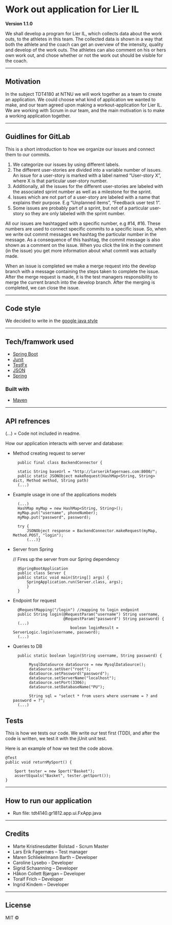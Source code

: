 # Work out application for Lier IL

**Version 1.1.0**

We shall develop a program for Lier IL, which collects data about the work outs, 
to the athletes in this team. The collected data is shown in a way that both the athlete
and the coach can get an overview of the intensity, quality and develop of the work outs.
The athletes can also comment on his or hers own work out, and chose whether or not the work out
should be visible for the coach. 

---

## Motivation

In the subject TDT4180 at NTNU we will work together as a team to create an application. We could choose what kind of 
application we wanted to make, and our team agreed upon making a workout-application for Lier IL. 
We are working with Scrum in our team, and the main motivation is to make a working application together. 

---

## Guidlines for GitLab

This is a short introduction to how we organize our issues and connect them to our commits.

1. We categorize our issues by using different labels.
2. The different user-stories are divided into a variable number of issues. An issue for a user-story is marked with a label named “User-story X”, where X is that particular user-story number.
3. Additionally, all the issues for the different user-stories are labeled with the associated sprint number as well as a milestone for the sprint.
4. Issues which are not part of a user-story are labeled with a name that explains their purpose. E.g “Unplanned items”, “Feedback user test 1”.
5. Some issues are probably part of a sprint, but not of a particular user-story so they are only labeled with the sprint number.

All our issues are hashtagged with a specific number, e.g #14, #16. These numbers are used to connect specific commits to a specific issue. So, when we write out commit messages we hashtag the particular number in the message. As a consequence of this hashtag, the commit message is also shown as a comment on the issue. When you click the link in the comment (in the issue) you get more information about what commit was actually made. 

When an issue is completed we make a merge request into the develop branch with a message containing the steps taken to complete the issue. After the merge request is made, it is the test managers responsibility to merge the current branch into the develop branch. After the merging is completed, we can close the issue.



--- 

## Code style

We decided to write in the [google java style](https://google.github.io/styleguide/javaguide.html)

---

## Tech/framwork used

* [Spring Boot](https://projects.spring.io/spring-boot/)
* [Junit](https://junit.org/junit5/)
* [TestFx](https://github.com/TestFX/TestFX)
* [JSON](https://github.com/stleary/JSON-java)
* [Spring](https://spring.io/)

### Built with

* [Maven](https://maven.apache.org/)

--- 
## API refrences

(...) = Code not included in readme.


How our application interacts with server and database:



* Method creating request to server

        
        public final class BackendConnector {
    	
    	static String baseUrl = "http://larserikfagernaes.com:8000/"; 
    	public static JSONObject makeRequest(HashMap<String, String> dict, Method method, String path)
        (...)
 
* Example usage in one of the applications models

        (...)
        HashMap myMap = new HashMap<String, String>();
	    myMap.put("username", phoneNumber);
	    myMap.put("password", password);

		try {
			JSONObject response = BackendConnector.makeRequest(myMap, Method.POST, "login");
	        (...)}		
* Server from Spring 

    // Fires up the server from our Spring dependency
    
        @SpringBootApplication
        public class Server {
        public static void main(String[] args) {
            SpringApplication.run(Server.class, args);
            }
        }

* Endpoint for request

        @RequestMapping("/login") //mapping to login endpoint
        public String login(@RequestParam("username") String username,
        					@RequestParam("password") String password) {
        (...)
        					   boolean loginResult = ServerLogic.login(username, password);
        (...)					   

* Queries to DB

        public static boolean login(String username, String password) {
    			
        	 MysqlDataSource dataSource = new MysqlDataSource();
             dataSource.setUser("root");
             dataSource.setPassword("password");
             dataSource.setServerName("localhost");
             dataSource.setPort(3306);
             dataSource.setDatabaseName("PU");
             
             String sql = "select * from users where username = ? and password = ?";
        (...)


## Tests

This is how we tests our code. We write our test first (TDD), and after the code is written,
we test it with the jUnit unit test. 

Here is an example of how we test the code above. 


	@Test
	public void returnMySport() {
		
		Sport tester = new Sport("Basket"); 
		assertEquals("Basket", tester.getSport());
	}


---

## How to run our application

* Run file: tdt4140.gr1812.app.ui.FxApp.java

---

## Credits

* Marte Kristinesdatter Bolstad - Scrum Master
* Lars Erik Fagernæs – Test manager 
* Maren Schliekelmann Barth – Developer
* Caroline Lysebo - Developer
* Sigrid Schaanning – Developer
* Håkon Collett Bjørgan – Developer
* Toralf Frich – Developer
* Ingrid Kindem – Developer

---

## License

MIT © 




